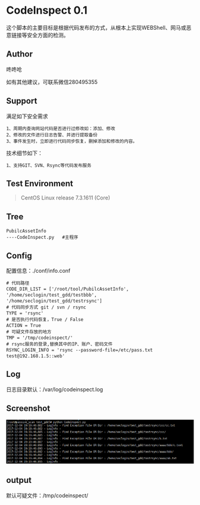 # CodeInspect 0.1

这个脚本的主要目标是根据代码发布的方式，从根本上实现WEBShell、网马或恶意链接等安全方面的检测。

## Author ##
咚咚呛 

如有其他建议，可联系微信280495355

## Support ##

满足如下安全需求

	1、周期内查询网站代码是否进行过修改如：添加、修改
	2、修改的文件进行日志告警、并进行提取备份
	3、事件发生时，立即进行代码同步恢复，删掉添加和修改的内容。

技术细节如下：

	1、支持GIT、SVN、Rsync等代码发布服务


## Test Environment ##

>CentOS Linux release 7.3.1611 (Core)

## Tree ##

	PubilcAssetInfo
	----CodeInspect.py   #主程序
	

## Config ##

配置信息：./conf/info.conf

	# 代码路径
	CODE_DIR_LIST = ['/root/tool/PubilcAssetInfo', '/home/seclogin/test_gdd/testbbb', '/home/seclogin/test_gdd/testrsync']
	# 代码同步方式 git / svn / rsync
	TYPE = 'rsync'
	# 是否执行代码恢复，True / False
	ACTION = True
	# 可疑文件存放的地方
	TMP = '/tmp/codeinspect/'
	# rsync服务的登录,替换其中的IP、账户、密码文件
	RSYNC_LOGIN_INFO = 'rsync --password-file=/etc/pass.txt test@192.168.1.5::web'

## Log ##

日志目录默认：/var/log/codeinspect.log


## Screenshot ##

![Screenshot](pic/111.png)

## output ##

默认可疑文件：/tmp/codeinspect/
